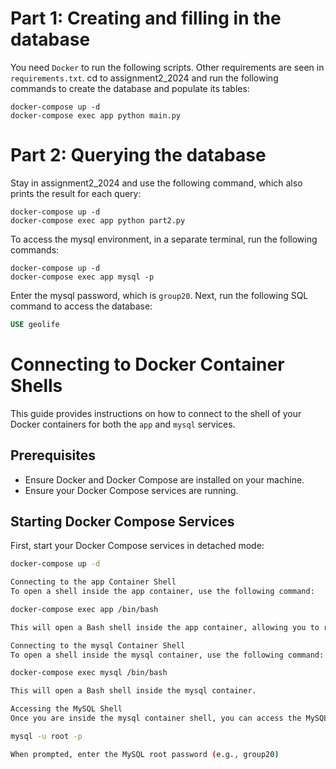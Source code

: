 # Part 1: Creating and filling in the database

You need `Docker` to run the following scripts. Other requirements are seen in `requirements.txt`. cd to assignment2_2024 and run the following commands to create the database and populate its tables:

```
docker-compose up -d
docker-compose exec app python main.py
```

# Part 2: Querying the database

Stay in assignment2_2024 and use the following command, which also prints the result for each query:

```
docker-compose up -d
docker-compose exec app python part2.py
```

To access the mysql environment, in a separate terminal, run the following commands:
```
docker-compose up -d
docker-compose exec app mysql -p
```

Enter the mysql password, which is `group20`. Next, run the following SQL command to access the database:

```sql
USE geolife
```

# Connecting to Docker Container Shells

This guide provides instructions on how to connect to the shell of your Docker containers for both the `app` and `mysql` services.

## Prerequisites

- Ensure Docker and Docker Compose are installed on your machine.
- Ensure your Docker Compose services are running.

## Starting Docker Compose Services

First, start your Docker Compose services in detached mode:

```sh
docker-compose up -d

Connecting to the app Container Shell
To open a shell inside the app container, use the following command:

docker-compose exec app /bin/bash

This will open a Bash shell inside the app container, allowing you to run commands interactively.

Connecting to the mysql Container Shell
To open a shell inside the mysql container, use the following command:

docker-compose exec mysql /bin/bash

This will open a Bash shell inside the mysql container.

Accessing the MySQL Shell
Once you are inside the mysql container shell, you can access the MySQL shell by running:

mysql -u root -p

When prompted, enter the MySQL root password (e.g., group20)
```

